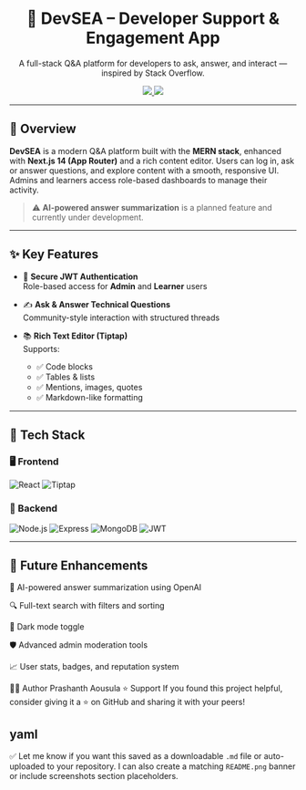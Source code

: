 <h1 align="center">💬 DevSEA – Developer Support & Engagement App</h1>

<p align="center">
  A full-stack Q&A platform for developers to ask, answer, and interact — inspired by Stack Overflow.
</p>

<p align="center">
  <a href="https://dev-sea-nru4.vercel.app/" target="_blank">
    <img src="https://img.shields.io/badge/Live%20Demo-%F0%9F%94%8C%20Click%20Here-green?style=for-the-badge&logo=vercel&logoColor=white" />
  </a>
  <a href="https://github.com/Aousulaprashant/Dev-Sea">
    <img src="https://img.shields.io/github/stars/Aousulaprashant/Dev-Sea?style=for-the-badge" />
  </a>
</p>

---

## 🚀 Overview

**DevSEA** is a modern Q&A platform built with the **MERN stack**, enhanced with **Next.js 14 (App Router)** and a rich content editor. Users can log in, ask or answer questions, and explore content with a smooth, responsive UI. Admins and learners access role-based dashboards to manage their activity.

> ⚠️ **AI-powered answer summarization** is a planned feature and currently under development.

---

## ✨ Key Features

- 🔐 **Secure JWT Authentication**  
  Role-based access for **Admin** and **Learner** users

- ✍️ **Ask & Answer Technical Questions**  
  Community-style interaction with structured threads

- 📚 **Rich Text Editor (Tiptap)**  
  Supports:
  - ✅ Code blocks
  - ✅ Tables & lists
  - ✅ Mentions, images, quotes
  - ✅ Markdown-like formatting


---

## 🧱 Tech Stack

### 🖥️ Frontend
![React](https://img.shields.io/badge/React-20232A?style=flat&logo=react&logoColor=61DAFB)
![Tiptap](https://img.shields.io/badge/Tiptap-6A0DAD?style=flat&logo=ckeditor&logoColor=white)

### 🔧 Backend
![Node.js](https://img.shields.io/badge/Node.js-339933?style=flat&logo=node.js&logoColor=white)
![Express](https://img.shields.io/badge/Express.js-000000?style=flat&logo=express&logoColor=white)
![MongoDB](https://img.shields.io/badge/MongoDB-4EA94B?style=flat&logo=mongodb&logoColor=white)
![JWT](https://img.shields.io/badge/JWT-black?style=flat&logo=jsonwebtokens)

---


## 🔮 Future Enhancements
🤖 AI-powered answer summarization using OpenAI

🔍 Full-text search with filters and sorting

🌙 Dark mode toggle

🛡️ Advanced admin moderation tools

📈 User stats, badges, and reputation system

👨‍💻 Author
Prashanth Aousula
⭐️ Support
If you found this project helpful, consider giving it a ⭐ on GitHub and sharing it with your peers!

yaml
---

✅ Let me know if you want this saved as a downloadable `.md` file or auto-uploaded to your repository. I can also create a matching `README.png` banner or include screenshots section placeholders.









